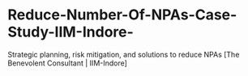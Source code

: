 # Reduce-Number-Of-NPAs-Case-Study-IIM-Indore-
Strategic planning, risk mitigation, and solutions to reduce NPAs [The Benevolent Consultant | IIM-Indore]
